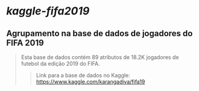 # ***kaggle-fifa2019***
## Agrupamento na base de dados de jogadores do FIFA 2019 
> Esta base de dados contém 89 atributos de 18.2K jogadores de futebol da edição 2019 do FIFA. 
>> Link para a base de dados no Kaggle: https://www.kaggle.com/karangadiya/fifa19 
